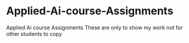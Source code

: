 # Applied-Ai-course-Assignments
Applied Ai course Assignments
These are only to show my work not for other students to copy
